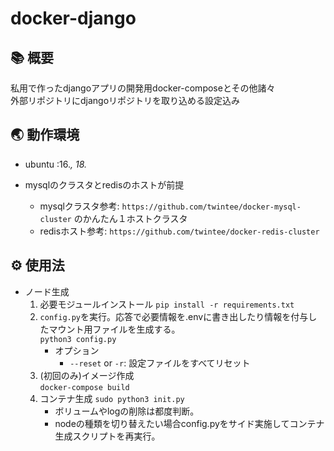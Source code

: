 # docker-django

## 📚 概要
私用で作ったdjangoアプリの開発用docker-composeとその他諸々  
外部リポジトリにdjangoリポジトリを取り込める設定込み

## 🌏 動作環境
- ubuntu :16.*, 18.*

- mysqlのクラスタとredisのホストが前提
    - mysqlクラスタ参考: `https://github.com/twintee/docker-mysql-cluster` のかんたん１ホストクラスタ  
    - redisホスト参考: `https://github.com/twintee/docker-redis-cluster`  

## ⚙ 使用法
- ノード生成
    1. 必要モジュールインストール
        `pip install -r requirements.txt`
    1. `config.py`を実行。応答で必要情報を.envに書き出したり情報を付与したマウント用ファイルを生成する。  
        `python3 config.py`  
        - オプション  
            - `--reset` or `-r`: 設定ファイルをすべてリセット  
    1. (初回のみ)イメージ作成  
        `docker-compose build`
    1. コンテナ生成
        `sudo python3 init.py`  
        - ボリュームやlogの削除は都度判断。
        - nodeの種類を切り替えたい場合config.pyをサイド実施してコンテナ生成スクリプトを再実行。

